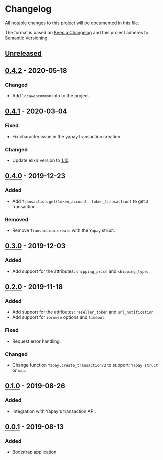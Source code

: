 # Changelog
All notable changes to this project will be documented in this file.

The format is based on [Keep a Changelog](http://keepachangelog.com/en/1.0.0/)
and this project adheres to [Semantic Versioning](http://semver.org/spec/v2.0.0.html).

## [Unreleased]

## [0.4.2] - 2020-05-18
### Changed
- Add `locawebcommon` info to the project.

## [0.4.1] - 2020-03-04
### Fixed
- Fix character issue in the yapay transaction creation.

### Changed
- Update elixir version to [1.10](https://elixir-lang.org/blog/2020/01/27/elixir-v1-10-0-released/).

## [0.4.0] - 2019-12-23
### Added
- Add `Transaction.get(token_account, token_transaction)` to get a transaction.

### Removed
- Remove `Transaction.create` with the `Yapay` struct.

## [0.3.0] - 2019-12-03
### Added
- Add support for the attributes: `shipping_price` and `shipping_type`.

## [0.2.0] - 2019-11-18
### Added
- Add support for the attributes: `reseller_token` and `url_notification`.
- Add support for `ibrowse` options and `timeout`.

### Fixed
- Request error handling.

### Changed
- Change function `Yapay.create_transaction/2` to support: `Yapay struct` or `map`.

## [0.1.0] - 2019-08-26
### Added
- Integration with Yapay's transaction API.

## [0.0.1] - 2019-08-13
### Added
- Bootstrap application.

[Unreleased]: https://code.locaweb.com.br/locawebcommon/yapay/compare/master...v0.4.2
[0.4.2]: https://code.locaweb.com.br/locawebcommon/yapay/compare/v0.4.1...v0.4.2
[0.4.1]: https://code.locaweb.com.br/locawebcommon/yapay/compare/v0.4.0...v0.4.1
[0.4.0]: https://code.locaweb.com.br/locawebcommon/yapay/compare/v0.3.0...v0.4.0
[0.3.0]: https://code.locaweb.com.br/locawebcommon/yapay/compare/v0.2.0...v0.3.0
[0.2.0]: https://code.locaweb.com.br/locawebcommon/yapay/compare/v0.1.0...v0.2.0
[0.1.0]: https://code.locaweb.com.br/locawebcommon/yapay/compare/v0.0.1...v0.1.0
[0.0.1]: https://code.locaweb.com.br/locawebcommon/yapay/-/tags/v0.0.1
